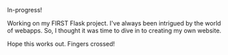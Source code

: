In-progress!

Working on my FIRST Flask project. I've always been intrigued by the world of webapps. So, I thought it was time to dive in to creating my own website.

Hope this works out. Fingers crossed!
